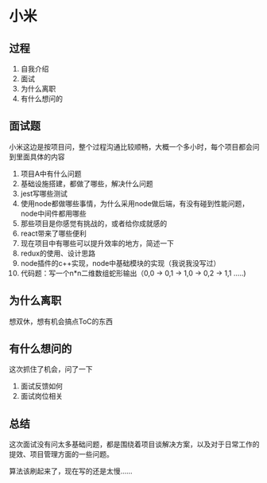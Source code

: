 # 小米

## 过程

1. 自我介绍
2. 面试
3. 为什么离职
4. 有什么想问的

## 面试题

小米这边是按项目问，整个过程沟通比较顺畅，大概一个多小时，每个项目都会问到里面具体的内容

1. 项目A中有什么问题
2. 基础设施搭建，都做了哪些，解决什么问题
3. jest写哪些测试
4. 使用node都做哪些事情，为什么采用node做后端，有没有碰到性能问题，node中间件都用哪些
5. 那些项目是你感觉有挑战的，或者给你成就感的
6. react带来了哪些便利
7. 现在项目中有哪些可以提升效率的地方，简述一下
8. redux的使用、设计思路
9. node插件的c++实现，node中基础模块的实现（我说我没写过）
10. 代码题：写一个n*n二维数组蛇形输出（0,0 -> 0,1 -> 1,0 -> 0,2 -> 1,1 .....)

## 为什么离职

想双休，想有机会搞点ToC的东西

## 有什么想问的

这次抓住了机会，问了一下

1. 面试反馈如何
2. 面试岗位相关

## 总结

这次面试没有问太多基础问题，都是围绕着项目谈解决方案，以及对于日常工作的提效、项目管理方面的一些问题。

算法该刷起来了，现在写的还是太慢……